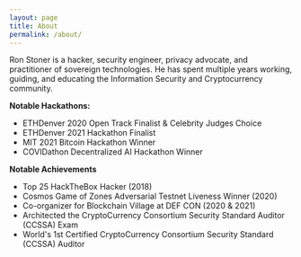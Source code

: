 ```yaml
---
layout: page
title: About
permalink: /about/
---
```



Ron Stoner is a hacker, security engineer, privacy advocate, and practitioner of sovereign technologies. He has spent multiple years working, guiding, and educating the Information Security and Cryptocurrency community.


**Notable Hackathons:**
- ETHDenver 2020 Open Track Finalist & Celebrity Judges Choice
- ETHDenver 2021 Hackathon Finalist
- MIT 2021 Bitcoin Hackathon Winner
- COVIDathon Decentralized AI Hackathon Winner


**Notable Achievements**
- Top 25 HackTheBox Hacker (2018)
- Cosmos Game of Zones Adversarial Testnet Liveness Winner (2020)
- Co-organizer for Blockchain Village at DEF CON (2020 & 2021)
- Architected the CryptoCurrency Consortium Security Standard Auditor (CCSSA) Exam
- World's 1st Certified CryptoCurrency Consortium Security Standard (CCSSA) Auditor